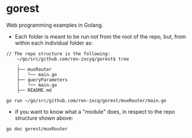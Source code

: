 # gorest
Web programming examples in Golang.

- Each folder is meant to be run not from the root of the repo, but,
from within each individual folder as:

```
// The repo structure is the following:
	~/go/src/github.com/ren-zxcyq/gorest$ tree
	.
	├── muxRouter
	│   └── main.go
	├── queryParameters
	│   └── main.go
	├── README.md

go run ~/go/src/github.com/ren-zxcq/gorest/muxRouter/main.go
```

- if you want to know what a "module" does, in respect to the repo structure shown above:
```
go doc gorest/muxRouter
```
